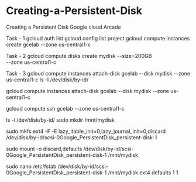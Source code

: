 # Creating-a-Persistent-Disk
Creating a Persistent Disk Google cloud Arcade

Task - 1 
gcloud auth list
gcloud config list project
gcloud compute instances create gcelab --zone us-central1-c

Task - 2
gcloud compute disks create mydisk --size=200GB \
--zone us-central1-c

Task - 3
gcloud compute instances attach-disk gcelab --disk mydisk --zone us-central1-c
ls -l /dev/disk/by-id/

gcloud compute instances attach-disk gcelab --disk mydisk --zone us-central1-c

gcloud compute ssh gcelab --zone us-central1-c

ls -l /dev/disk/by-id/
sudo mkdir /mnt/mydisk

sudo mkfs.ext4 -F -E lazy_itable_init=0,lazy_journal_init=0,discard /dev/disk/by-id/scsi-0Google_PersistentDisk_persistent-disk-1

sudo mount -o discard,defaults /dev/disk/by-id/scsi-0Google_PersistentDisk_persistent-disk-1 /mnt/mydisk

sudo nano /etc/fstab
/dev/disk/by-id/scsi-0Google_PersistentDisk_persistent-disk-1 /mnt/mydisk ext4 defaults 1 1

